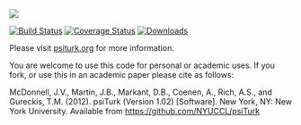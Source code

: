 <img src="https://www.psiturk.org/static/images/psiturk_logo.jpg">

[![Build Status](https://travis-ci.org/NYUCCL/psiTurk.png?branch=dev)](https://travis-ci.org/NYUCCL/psiTurk)
[![Coverage Status](http://coveralls.io/repos/NYUCCL/psiTurk/badge.png?branch=dev)](http://coveralls.io/r/NYUCCL/psiTurk?branch=dev)
[![Downloads](https://pypip.in/d/PsiTurk/badge.png)](https://pypi.python.org/pypi/PsiTurk/)

Please visit [psiturk.org](https://psiturk.org) for more information.


You are welcome to use this code for personal or academic uses. If you fork,
or use this in an academic paper please cite as follows:

McDonnell, J.V., Martin, J.B., Markant, D.B., Coenen, A., Rich, A.S., and Gureckis, T.M. 
(2012). psiTurk (Version 1.02) [Software]. New York, NY: New York University. 
Available from https://github.com/NYUCCL/psiTurk

